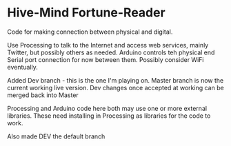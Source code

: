 Hive-Mind Fortune-Reader
==========

Code for making connection between physical and digital.

Use Processing to talk to the Internet and access web services, mainly Twitter, but possibly others as needed.
Arduino controls teh physical end
Serial port connection for now between them. Possibly consider WiFi eventually.

Added Dev branch - this is the one I'm playing on.
Master branch is now the current working live version. Dev changes once accepted at working can be merged back into Master

Processing and Arduino code here both may use one or more external libraries. These need installing in Processing as libraries for the code to work.

Also made DEV the default branch
